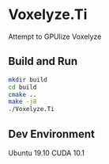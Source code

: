 # Voxelyze.Ti

Attempt to GPUlize Voxelyze

## Build and Run

```bash
mkdir build
cd build
cmake ..
make -j8
./Voxelyze.Ti
```

## Dev Environment

Ubuntu 19.10
CUDA 10.1

